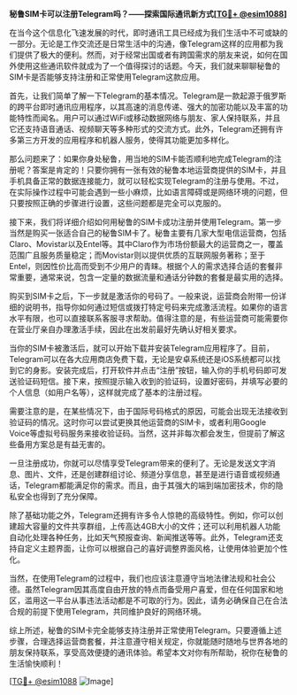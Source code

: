 **秘鲁SIM卡可以注册Telegram吗？——探索国际通讯新方式[[TG💪+ @esim1088](https://t.me/s/esim1088)]**

在当今这个信息化飞速发展的时代，即时通讯工具已经成为我们生活中不可或缺的一部分。无论是工作交流还是日常生活中的沟通，像Telegram这样的应用都为我们提供了极大的便利。然而，对于经常出国或者有跨国需求的朋友来说，如何在国外使用这些通讯软件就成为了一个值得探讨的话题。今天，我们就来聊聊秘鲁的SIM卡是否能够支持注册和正常使用Telegram这款应用。

首先，让我们简单了解一下Telegram的基本情况。Telegram是一款起源于俄罗斯的跨平台即时通讯应用程序，以其高速的消息传递、强大的加密功能以及丰富的功能特性而闻名。用户可以通过WiFi或移动数据网络与朋友、家人保持联系，并且它还支持语音通话、视频聊天等多种形式的交流方式。此外，Telegram还拥有许多第三方开发的应用程序和机器人服务，使得其功能更加多样化。

那么问题来了：如果你身处秘鲁，用当地的SIM卡能否顺利地完成Telegram的注册呢？答案是肯定的！只要你拥有一张有效的秘鲁本地运营商提供的SIM卡，并且手机具备正常的数据连接能力，就可以轻松实现Telegram的注册与使用。不过，在实际操作过程中可能会遇到一些小麻烦，比如语言障碍或是网络环境的问题，但只要按照正确的步骤进行设置，这些问题都是完全可以克服的。

接下来，我们将详细介绍如何用秘鲁的SIM卡成功注册并使用Telegram。第一步当然是购买一张适合自己的秘鲁SIM卡了。秘鲁主要有几家大型电信运营商，包括Claro、Movistar以及Entel等。其中Claro作为市场份额最大的运营商之一，覆盖范围广且服务质量稳定；而Movistar则以提供优质的互联网服务著称；至于Entel，则因性价比高而受到不少用户的青睐。根据个人的需求选择合适的套餐非常重要，通常来说，包含一定量的数据流量和通话分钟数的套餐是最实用的选择。

购买到SIM卡之后，下一步就是激活你的号码了。一般来说，运营商会附带一份详细的说明书，指导你如何通过短信或拨打特定号码来完成激活流程。如果你的语言水平有限，也可以直接联系客服寻求帮助。值得注意的是，有些运营商可能需要你在营业厅亲自办理激活手续，因此在出发前最好先确认好相关要求。

当你的SIM卡被激活后，就可以开始下载并安装Telegram应用程序了。目前，Telegram可以在各大应用商店免费下载，无论是安卓系统还是iOS系统都可以找到它的身影。安装完成后，打开软件并点击“注册”按钮，输入你的手机号码即可发送验证码短信。接下来，按照提示输入收到的验证码，设置好密码，并填写必要的个人信息（如用户名等），这样就完成了基本的注册过程。

需要注意的是，在某些情况下，由于国际号码格式的原因，可能会出现无法接收到验证码的情况。这时你可以尝试更换其他运营商的SIM卡，或者利用Google Voice等虚拟号码服务来接收验证码。当然，这并非每次都会发生，但提前了解这些备用方案总是有益无害的。

一旦注册成功，你就可以尽情享受Telegram带来的便利了。无论是发送文字消息、图片、文件，还是创建群组讨论、频道分享信息，甚至是进行语音或视频通话，Telegram都能满足你的需求。而且，由于其强大的端到端加密技术，你的隐私安全也得到了充分保障。

除了基础功能之外，Telegram还拥有许多令人惊艳的高级特性。例如，你可以创建超大容量的文件共享群组，上传高达4GB大小的文件；还可以利用机器人功能自动化处理各种任务，比如天气预报查询、新闻推送等等。此外，Telegram还支持自定义主题界面，让你可以根据自己的喜好调整界面风格，让使用体验更加个性化。

当然，在使用Telegram的过程中，我们也应该注意遵守当地法律法规和社会公德。虽然Telegram因其高度自由开放的特点而备受用户喜爱，但在任何国家和地区，滥用这一平台从事违法活动都是不可取的行为。因此，请务必确保自己在合法合规的前提下使用Telegram，共同维护良好的网络环境。

综上所述，秘鲁的SIM卡完全能够支持注册并正常使用Telegram。只要遵循上述步骤，合理选择运营商套餐，并注意遵守相关规定，你就能随时随地与世界各地的朋友保持联系，享受高效便捷的通讯体验。希望本文对你有所帮助，祝你在秘鲁的生活愉快顺利！

[[TG💪+ @esim1088](https://t.me/s/esim1088) ![Image](https://i.postimg.cc/4NQfJmqS/Snipaste-2025-05-13-00-14-12.png)]